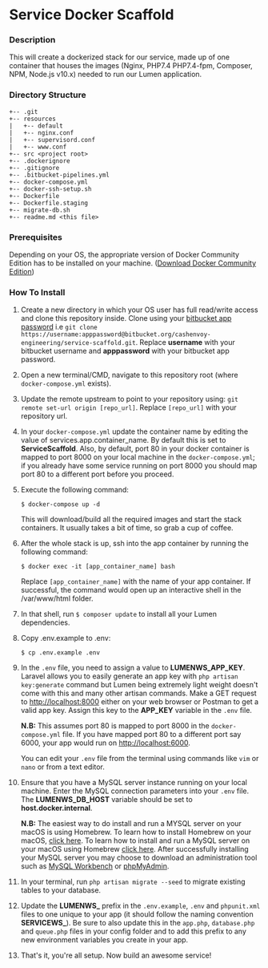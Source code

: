 # Service Docker Scaffold

### **Description**

This will create a dockerized stack for our service, made up of one container that houses the images (Nginx, PHP7.4 PHP7.4-fpm, Composer, NPM, Node.js v10.x) needed to run our Lumen application.

### **Directory Structure**
```
+-- .git
+-- resources
|   +-- default
|   +-- nginx.conf
|   +-- supervisord.conf
|   +-- www.conf
+-- src <project root>
+-- .dockerignore
+-- .gitignore
+-- .bitbucket-pipelines.yml
+-- docker-compose.yml
+-- docker-ssh-setup.sh
+-- Dockerfile
+-- Dockerfile.staging
+-- migrate-db.sh
+-- readme.md <this file>
```

### **Prerequisites**

Depending on your OS, the appropriate version of Docker Community Edition has to be installed on your machine.  ([Download Docker Community Edition](https://hub.docker.com/search/?type=edition&offering=community))

### **How To Install**

1. Create a new directory in which your OS user has full read/write access and clone this repository inside. Clone using your [bitbucket app password](https://support.atlassian.com/bitbucket-cloud/docs/app-passwords/) i.e `git clone https://username:apppassword@bitbucket.org/cashenvoy-engineering/service-scaffold.git`. Replace **username** with your bitbucket username and **apppassword** with your bitbucket app password.

2. Open a new terminal/CMD, navigate to this repository root (where `docker-compose.yml` exists).

3. Update the remote upstream to point to your repository using: `git remote set-url origin [repo_url]`. Replace `[repo_url]` with your repository url.

4. In your `docker-compose.yml` update the container name by editing the value of services.app.container_name. By default this is set to **ServiceScaffold**. Also, by default, port 80 in your docker container is mapped to port 8000 on your local machine in the `docker-compose.yml`; if you already have some service running on port 8000 you should map port 80 to a different port before you proceed.

5. Execute the following command:

    ```
    $ docker-compose up -d
    ```

    This will download/build all the required images and start the stack containers. It usually takes a bit of time, so grab a cup of coffee.

6. After the whole stack is up, ssh into the app container by running the following command:

    ```
    $ docker exec -it [app_container_name] bash
    ```
    Replace `[app_container_name]` with the name of your app container. If successful, the command would open up an interactive shell in the /var/www/html folder.

7. In that shell, run `$ composer update` to install all your Lumen dependencies.

8. Copy .env.example to .env:

    ```
    $ cp .env.example .env
    ```

9. In the `.env` file, you need to assign a value to **LUMENWS_APP_KEY**. Laravel allows you to easily generate an app key with `php artisan key:generate` command but Lumen being extremely light weight doesn't come with this and many other artisan commands. Make a GET request to [http://localhost:8000](http://localhost:8000) either on your web browser or Postman to get a valid app key. Assign this key to the **APP_KEY** variable in the `.env` file.

    **N.B:** This assumes port 80 is mapped to port 8000 in the `docker-compose.yml` file. If you have mapped port 80 to a different port say 6000, your app would run on [http://localhost:6000](http://localhost:6000).

    You can edit your `.env` file from the terminal using commands like `vim` or `nano` or from a text editor.

10. Ensure that you have a MySQL server instance running on your local machine. Enter the MySQL connection parameters into your `.env` file. The **LUMENWS_DB_HOST** variable should be set to **host.docker.internal**.

    **N.B:** The easiest way to do install and run a MYSQL server on your macOS is using Homebrew. To learn how to install Homebrew on your macOS, [click here](https://brew.sh/). To learn how to install and run a MySQL server on your macOS using Homebrew [click here](https://flaviocopes.com/mysql-how-to-install/). After successfully installing your MySQL server you may choose to download an administration tool such as [MySQL Workbench](https://www.mysql.com/products/workbench/) or [phpMyAdmin](https://www.phpmyadmin.net/).

11. In your terminal, run `php artisan migrate --seed` to migrate existing tables to your database.

12. Update the **LUMENWS_** prefix in the `.env.example`, `.env` and `phpunit.xml` files to one unique to your app (it should follow the naming convention **SERVICEWS_**). Be sure to also update this in the `app.php`, `database.php` and `queue.php` files in your config folder and to add this prefix to any new environment variables you create in your app.

13. That's it, you're all setup. Now build an awesome service!

